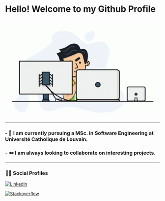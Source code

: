 <h1 align='left'>Hello! Welcome to my Github Profile</h1>

<h2 style="text-align: center;"><img src="https://github.com/AndrewArnita/AndrewArnita/blob/main/assets/programmer.gif" width="500px" height="300px"></h2>
<hr>

<h3>- 🏫 I am currently pursuing a MSc. in Software Engineering at Université Catholique de Louvain.</h3>

<h3>- 🪢 I am always looking to collaborate on interesting projects.</h3>

<hr>
<h3 align='left'>👨‍💻 Social Profiles</h3>

<div align='left'>

[![Linkedin](https://img.shields.io/badge/linkedin-%230077B5.svg?&style=for-the-badge&logo=linkedin&logoColor=white)](https://www.linkedin.com/in/andrewarnita/)

[![Stackoverflow](https://img.shields.io/badge/Stack%20Overflow-%23FF5722.svg?&style=for-the-badge&logo=stackoverflow&logoColor=white)](https://stackoverflow.com/users/17046403/andrew-arnita)

</div>

<!-- [![Anurag's GitHub stats](https://github-readme-stats.vercel.app/api?username=AndrewArnita)](https://github.com/anuraghazra/github-readme-stats) -->

